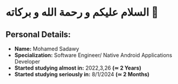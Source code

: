 # السلام عليكم و رحمة الله و بركاته 💚
## Personal Details:
- **Name:** Mohamed Sadawy
- **Specialization:** Software Engineer/ Native Android Applications Developer
- **Started studying almost in:** 2022,3,26 **(≃ 2 Years)**
- **Started studying seriously in:** 8/1/2024 **(≃ 2 Months)**
